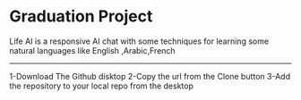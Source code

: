 # Graduation Project


Life AI is a responsive AI chat with some techniques for learning
some natural languages like English ,Arabic,French
______________________________________________________
1-Download The Github disktop
2-Copy the url from the Clone button
3-Add the repository to your local repo from the desktop
